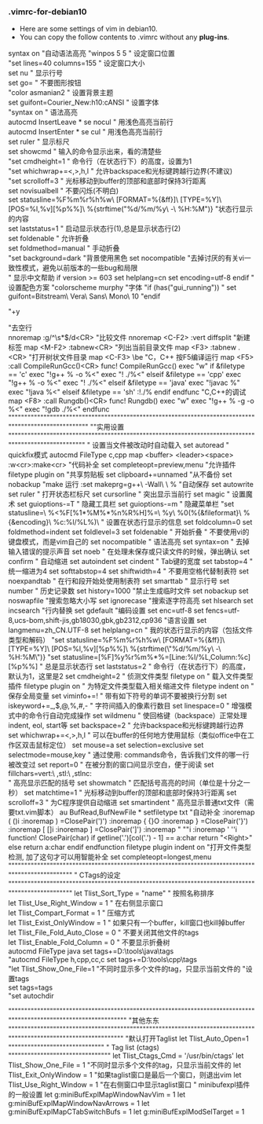 ### .vimrc-for-debian10
+ Here are some settings of vim in debian10.
+ You can copy the follow contents to .vimrc without any <b>plug-ins</b>.

syntax on "自动语法高亮
"winpos 5 5          " 设定窗口位置  
"set lines=40 columns=155    " 设定窗口大小  
set nu              " 显示行号  
set go=             " 不要图形按钮  
"color asmanian2     " 设置背景主题  
set guifont=Courier_New:h10:cANSI   " 设置字体  
"syntax on           " 语法高亮  
autocmd InsertLeave * se nocul  " 用浅色高亮当前行  
autocmd InsertEnter * se cul    " 用浅色高亮当前行  
set ruler           " 显示标尺  
set showcmd         " 输入的命令显示出来，看的清楚些  
"set cmdheight=1     " 命令行（在状态行下）的高度，设置为1  
"set whichwrap+=<,>,h,l   " 允许backspace和光标键跨越行边界(不建议)  
"set scrolloff=3     " 光标移动到buffer的顶部和底部时保持3行距离  
set novisualbell    " 不要闪烁(不明白)  
set statusline=%F%m%r%h%w\ [FORMAT=%{&ff}]\ [TYPE=%Y]\ [POS=%l,%v][%p%%]\ %{strftime(\"%d/%m/%y\ -\ %H:%M\")}   "状态行显示的内容  
set laststatus=1    " 启动显示状态行(1),总是显示状态行(2)  
set foldenable      " 允许折叠  
set foldmethod=manual   " 手动折叠  
"set background=dark "背景使用黑色 
set nocompatible  "去掉讨厌的有关vi一致性模式，避免以前版本的一些bug和局限  
" 显示中文帮助
if version >= 603
    set helplang=cn
    set encoding=utf-8
endif
" 设置配色方案
"colorscheme murphy
"字体 
"if (has("gui_running")) 
"   set guifont=Bitstream\ Vera\ Sans\ Mono\ 10 
"endif 


  <C-c> "+y

"去空行  
nnoremap <F2> :g/^\s*$/d<CR> 
"比较文件  
nnoremap <C-F2> :vert diffsplit 
"新建标签  
map <M-F2> :tabnew<CR>  
"列出当前目录文件  
map <F3> :tabnew .<CR>  
"打开树状文件目录  
map <C-F3> \be  
"C，C++ 按F5编译运行
map <F5> :call CompileRunGcc()<CR>
func! CompileRunGcc()
    exec "w"
    if &filetype == 'c'
        exec "!g++ % -o %<"
        exec "! ./%<"
    elseif &filetype == 'cpp'
        exec "!g++ % -o %<"
        exec "! ./%<"
    elseif &filetype == 'java' 
        exec "!javac %" 
        exec "!java %<"
    elseif &filetype == 'sh'
        :!./%
    endif
endfunc
"C,C++的调试
map <F8> :call Rungdb()<CR>
func! Rungdb()
    exec "w"
    exec "!g++ % -g -o %<"
    exec "!gdb ./%<"
endfunc
""""""""""""""""""""""""""""""""""""""""""""""""""""""""""""""""""""""""""""""""""""""""""""""""""""""
""实用设置
"""""""""""""""""""""""""""""""""""""""""""""""""""""""""""""""""""""""""""""""""""""""""""""""""""""
" 设置当文件被改动时自动载入
set autoread
" quickfix模式
autocmd FileType c,cpp map <buffer> <leader><space> :w<cr>:make<cr>
"代码补全 
set completeopt=preview,menu 
"允许插件  
filetype plugin on
"共享剪贴板  
set clipboard+=unnamed 
"从不备份  
set nobackup
"make 运行
:set makeprg=g++\ -Wall\ \ %
"自动保存
set autowrite
set ruler                   " 打开状态栏标尺
set cursorline              " 突出显示当前行
set magic                   " 设置魔术
set guioptions-=T           " 隐藏工具栏
set guioptions-=m           " 隐藏菜单栏
"set statusline=\ %<%F[%1*%M%*%n%R%H]%=\ %y\ %0(%{&fileformat}\ %{&encoding}\ %c:%l/%L%)\
" 设置在状态行显示的信息
set foldcolumn=0
set foldmethod=indent 
set foldlevel=3 
set foldenable              " 开始折叠
" 不要使用vi的键盘模式，而是vim自己的
set nocompatible
" 语法高亮
set syntax=on
" 去掉输入错误的提示声音
set noeb
" 在处理未保存或只读文件的时候，弹出确认
set confirm
" 自动缩进
set autoindent
set cindent
" Tab键的宽度
set tabstop=4
" 统一缩进为4
set softtabstop=4
set shiftwidth=4
" 不要用空格代替制表符
set noexpandtab
" 在行和段开始处使用制表符
set smarttab
" 显示行号
set number
" 历史记录数
set history=1000
"禁止生成临时文件
set nobackup
set noswapfile
"搜索忽略大小写
set ignorecase
"搜索逐字符高亮
set hlsearch
set incsearch
"行内替换
set gdefault
"编码设置
set enc=utf-8
set fencs=utf-8,ucs-bom,shift-jis,gb18030,gbk,gb2312,cp936
"语言设置
set langmenu=zh_CN.UTF-8
set helplang=cn
" 我的状态行显示的内容（包括文件类型和解码）
"set statusline=%F%m%r%h%w\ [FORMAT=%{&ff}]\ [TYPE=%Y]\ [POS=%l,%v][%p%%]\ %{strftime(\"%d/%m/%y\ -\ %H:%M\")}
"set statusline=[%F]%y%r%m%*%=[Line:%l/%L,Column:%c][%p%%]
" 总是显示状态行
set laststatus=2
" 命令行（在状态行下）的高度，默认为1，这里是2
set cmdheight=2
" 侦测文件类型
filetype on
" 载入文件类型插件
filetype plugin on
" 为特定文件类型载入相关缩进文件
filetype indent on
" 保存全局变量
set viminfo+=!
" 带有如下符号的单词不要被换行分割
set iskeyword+=_,$,@,%,#,-
" 字符间插入的像素行数目
set linespace=0
" 增强模式中的命令行自动完成操作
set wildmenu
" 使回格键（backspace）正常处理indent, eol, start等
set backspace=2
" 允许backspace和光标键跨越行边界
set whichwrap+=<,>,h,l
" 可以在buffer的任何地方使用鼠标（类似office中在工作区双击鼠标定位）
set mouse=a
set selection=exclusive
set selectmode=mouse,key
" 通过使用: commands命令，告诉我们文件的哪一行被改变过
set report=0
" 在被分割的窗口间显示空白，便于阅读
set fillchars=vert:\ ,stl:\ ,stlnc:\
" 高亮显示匹配的括号
set showmatch
" 匹配括号高亮的时间（单位是十分之一秒）
set matchtime=1
" 光标移动到buffer的顶部和底部时保持3行距离
set scrolloff=3
" 为C程序提供自动缩进
set smartindent
" 高亮显示普通txt文件（需要txt.vim脚本）
au BufRead,BufNewFile *  setfiletype txt
"自动补全
:inoremap ( ()<ESC>i
:inoremap ) <c-r>=ClosePair(')')<CR>
:inoremap { {<CR>}<ESC>O
:inoremap } <c-r>=ClosePair('}')<CR>
:inoremap [ []<ESC>i
:inoremap ] <c-r>=ClosePair(']')<CR>
:inoremap " ""<ESC>i
:inoremap ' ''<ESC>i
function! ClosePair(char)
    if getline('.')[col('.') - 1] == a:char
        return "\<Right>"
    else
        return a:char
    endif
endfunction
filetype plugin indent on 
"打开文件类型检测, 加了这句才可以用智能补全
set completeopt=longest,menu
"""""""""""""""""""""""""""""""""""""""""""""""""""""""""""""""""""""""""""""""""""""""""""""""""
" CTags的设定  
"""""""""""""""""""""""""""""""""""""""""""""""""""""""""""""""""""""""""""""""""""""""""""""""""
let Tlist_Sort_Type = "name"    " 按照名称排序  
let Tlist_Use_Right_Window = 1  " 在右侧显示窗口  
let Tlist_Compart_Format = 1    " 压缩方式  
let Tlist_Exist_OnlyWindow = 1  " 如果只有一个buffer，kill窗口也kill掉buffer  
let Tlist_File_Fold_Auto_Close = 0  " 不要关闭其他文件的tags  
let Tlist_Enable_Fold_Column = 0    " 不要显示折叠树  
autocmd FileType java set tags+=D:\tools\java\tags  
"autocmd FileType h,cpp,cc,c set tags+=D:\tools\cpp\tags  
"let Tlist_Show_One_File=1            "不同时显示多个文件的tag，只显示当前文件的
"设置tags  
set tags=tags  
"set autochdir 

""""""""""""""""""""""""""""""""""""""""""""""""""""""""""""""""""""""""""""""""""""""""""""""""""""""""""""""""""
"其他东东
"""""""""""""""""""""""""""""""""""""""""""""""""""""""""""""""""""""""""""""""""""""""""""""""""""""""""""""""""
"默认打开Taglist 
let Tlist_Auto_Open=1 
"""""""""""""""""""""""""""""" 
" Tag list (ctags) 
"""""""""""""""""""""""""""""""" 
let Tlist_Ctags_Cmd = '/usr/bin/ctags' 
let Tlist_Show_One_File = 1 "不同时显示多个文件的tag，只显示当前文件的 
let Tlist_Exit_OnlyWindow = 1 "如果taglist窗口是最后一个窗口，则退出vim 
let Tlist_Use_Right_Window = 1 "在右侧窗口中显示taglist窗口
" minibufexpl插件的一般设置
let g:miniBufExplMapWindowNavVim = 1
let g:miniBufExplMapWindowNavArrows = 1
let g:miniBufExplMapCTabSwitchBufs = 1 
let g:miniBufExplModSelTarget = 1

 


